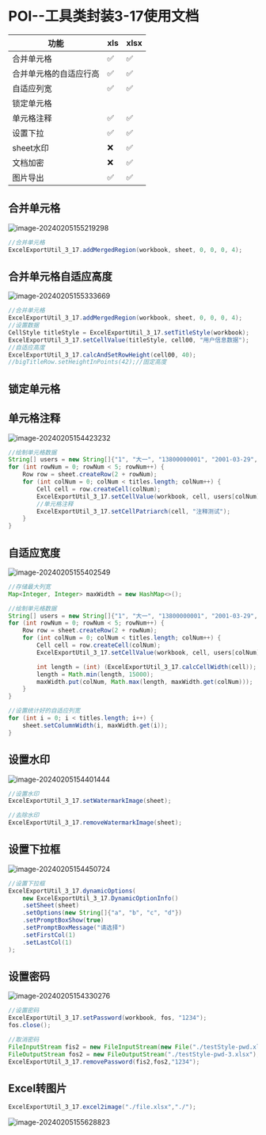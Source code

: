 # POI--工具类封装3-17使用文档

| 功能                   | xls  | xlsx |
| ---------------------- | ---- | ---- |
| 合并单元格             | ✅    | ✅    |
| 合并单元格的自适应行高 | ✅    | ✅    |
| 自适应列宽             | ✅    | ✅    |
| 锁定单元格             |      |      |
| 单元格注释             | ✅    | ✅    |
| 设置下拉               | ✅    | ✅    |
| sheet水印              | ❌    | ✅    |
| 文档加密               | ❌    | ✅    |
| 图片导出               | ✅    | ✅    |

## 合并单元格

![image-20240205155219298](images/image-20240205155219298.png)

```java
//合并单元格
ExcelExportUtil_3_17.addMergedRegion(workbook, sheet, 0, 0, 0, 4);
```

## 合并单元格自适应高度

![image-20240205155333669](images/image-20240205155333669.png)

```java
//合并单元格
ExcelExportUtil_3_17.addMergedRegion(workbook, sheet, 0, 0, 0, 4);
//设置数据
CellStyle titleStyle = ExcelExportUtil_3_17.setTitleStyle(workbook);
ExcelExportUtil_3_17.setCellValue(titleStyle, cell00, "用户信息数据");
//自适应高度
ExcelExportUtil_3_17.calcAndSetRowHeight(cell00, 40);
//bigTitleRow.setHeightInPoints(42);//固定高度
```

## 锁定单元格



## 单元格注释

![image-20240205154423232](images/image-20240205154423232.png)

```java
//绘制单元格数据
String[] users = new String[]{"1", "大一", "13800000001", "2001-03-29", "北京市西城区宣武大街1号院"};
for (int rowNum = 0; rowNum < 5; rowNum++) {
    Row row = sheet.createRow(2 + rowNum);
    for (int colNum = 0; colNum < titles.length; colNum++) {
        Cell cell = row.createCell(colNum);
        ExcelExportUtil_3_17.setCellValue(workbook, cell, users[colNum]);
        //单元格注释
        ExcelExportUtil_3_17.setCellPatriarch(cell, "注释测试");
    }
}
```

## 自适应宽度

![image-20240205155402549](images/image-20240205155402549.png)

```java
//存储最大列宽
Map<Integer, Integer> maxWidth = new HashMap<>();

//绘制单元格数据
String[] users = new String[]{"1", "大一", "13800000001", "2001-03-29", "北京市西城区宣武大街1号院"};
for (int rowNum = 0; rowNum < 5; rowNum++) {
    Row row = sheet.createRow(2 + rowNum);
    for (int colNum = 0; colNum < titles.length; colNum++) {
        Cell cell = row.createCell(colNum);
        ExcelExportUtil_3_17.setCellValue(workbook, cell, users[colNum]);

        int length = (int) (ExcelExportUtil_3_17.calcCellWidth(cell));
        length = Math.min(length, 15000);
        maxWidth.put(colNum, Math.max(length, maxWidth.get(colNum)));
    }
}

//设置统计好的自适应列宽
for (int i = 0; i < titles.length; i++) {
    sheet.setColumnWidth(i, maxWidth.get(i));
}
```

## 设置水印

![image-20240205154401444](images/image-20240205154401444.png)

```java
//设置水印
ExcelExportUtil_3_17.setWatermarkImage(sheet);

//去除水印
ExcelExportUtil_3_17.removeWatermarkImage(sheet);
```



## 设置下拉框

![image-20240205154450724](images/image-20240205154450724.png)

```java
//设置下拉框
ExcelExportUtil_3_17.dynamicOptions(
    new ExcelExportUtil_3_17.DynamicOptionInfo()
    .setSheet(sheet)
    .setOptions(new String[]{"a", "b", "c", "d"})
    .setPromptBoxShow(true)
    .setPromptBoxMessage("请选择")
    .setFirstCol(1)
    .setLastCol(1)
);

```

## 设置密码

![image-20240205154330276](images/image-20240205154330276.png)

```java
//设置密码
ExcelExportUtil_3_17.setPassword(workbook, fos, "1234");
fos.close();

//取消密码
FileInputStream fis2 = new FileInputStream(new File("./testStyle-pwd.xlsx"));
FileOutputStream fos2 = new FileOutputStream("./testStyle-pwd-3.xlsx");
ExcelExportUtil_3_17.removePassword(fis2,fos2,"1234");
```

## Excel转图片

```java
ExcelExportUtil_3_17.excel2image("./file.xlsx","./");
```

![image-20240205155628823](images/image-20240205155628823.png)

